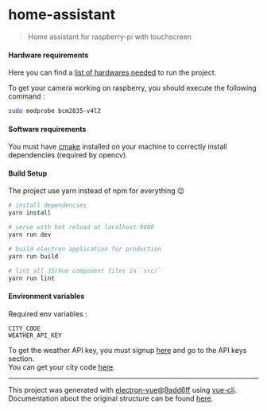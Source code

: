 # home-assistant

> Home assistant for raspberry-pi with touchscreen

#### Hardware requirements

Here you can find a [list of hardwares needed](http://amzn.eu/4sU9x1x) to run the project.

To get your camera working on raspberry, you should execute the following command :

```bash
sudo modprobe bcm2835-v4l2
```

#### Software requirements

You must have [cmake](https://cmake.org/) installed on your machine to correctly install dependencies (required by opencv).

#### Build Setup

The project use yarn instead of npm for everything :wink:

```bash
# install dependencies
yarn install

# serve with hot reload at localhost:9080
yarn run dev

# build electron application for production
yarn run build

# lint all JS/Vue component files in `src/`
yarn run lint
```

#### Environment variables

Required env variables :

```
CITY_CODE
WEATHER_API_KEY
```

To get the weather API key, you must signup [here](https://openweathermap.org) and go to the API keys section.  
You can get your city code [here](http://bulk.openweathermap.org/sample/city.list.json.gz).

---

This project was generated with [electron-vue](https://github.com/SimulatedGREG/electron-vue)@[9add6ff](https://github.com/SimulatedGREG/electron-vue/tree/9add6ff4d47eaf8fb9f04efd0aca7be4dc6fb69d) using [vue-cli](https://github.com/vuejs/vue-cli). Documentation about the original structure can be found [here](https://simulatedgreg.gitbooks.io/electron-vue/content/index.html).
